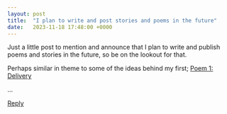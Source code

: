 ```yaml
---
layout: post
title:  "I plan to write and post stories and poems in the future"
date:   2023-11-18 17:48:00 +0000
---
```


Just a little post to mention and announce that I plan to write and publish poems and stories in the future, so be on the lookout for that.

Perhaps similar in theme to some of the ideas behind my first; <a target="_blank" href="https://novimatrem.gitlab.io/blog/2023/07/14/poem-1-delivery.html">Poem 1: Delivery</a>

...

<a href="mailto:TheNovimatrem@protonmail.ch?subject=RE%3A%20Social%20post%20-%20I%20plan%20to%20write%20and%20post%20stories%20and%20poems%20in%20the%20future">Reply</a>
